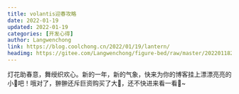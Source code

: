 ```yaml
---
title: volantis迎春攻略
date: 2022-01-19
updated: 2022-01-19
categories: [开发心得]
author: Langwenchong
link: https://blog.coolchong.cn/2022/01/19/lantern/
headimg: https://gitee.com/Langwenchong/figure-bed/raw/master/20220118205901.png
---
```


灯花助春意，舞绶织欢心。新的一年，新的气象，快来为你的博客挂上漂漂亮亮的小🏮吧！哦对了，翀翀还斥巨资购买了大🎉，还不快进来看一看🥰~

<!-- more -->
